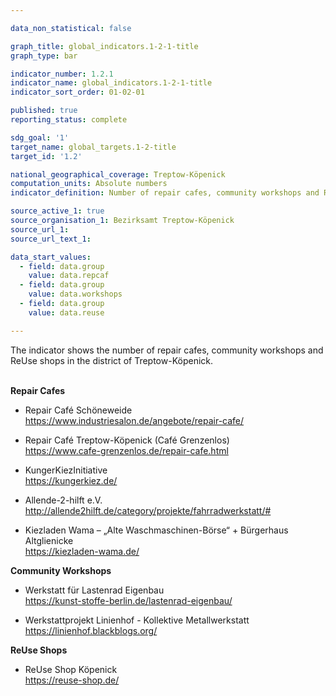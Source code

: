 ```yaml
---

data_non_statistical: false

graph_title: global_indicators.1-2-1-title
graph_type: bar

indicator_number: 1.2.1
indicator_name: global_indicators.1-2-1-title
indicator_sort_order: 01-02-01

published: true
reporting_status: complete

sdg_goal: '1'
target_name: global_targets.1-2-title
target_id: '1.2'

national_geographical_coverage: Treptow-Köpenick
computation_units: Absolute numbers
indicator_definition: Number of repair cafes, community workshops and ReUse shops in Treptow-Köpenick

source_active_1: true
source_organisation_1: Bezirksamt Treptow-Köpenick
source_url_1: 
source_url_text_1: 

data_start_values:
  - field: data.group
    value: data.repcaf
  - field: data.group
    value: data.workshops
  - field: data.group
    value: data.reuse

---
```


The indicator shows the number of repair cafes, community workshops and ReUse shops in the district of Treptow-Köpenick. <br>
<br>

**Repair Cafes** <br>

- Repair Café Schöneweide <br>
<https://www.industriesalon.de/angebote/repair-cafe/>

- Repair Café Treptow-Köpenick (Café Grenzenlos) <br>
<https://www.cafe-grenzenlos.de/repair-cafe.html>

- KungerKiezInitiative <br>
<https://kungerkiez.de/>

- Allende-2-hilft e.V. <br>
<http://allende2hilft.de/category/projekte/fahrradwerkstatt/#>

- Kiezladen Wama – „Alte Waschmaschinen-Börse“ + Bürgerhaus Altglienicke <br>
<https://kiezladen-wama.de/>


**Community Workshops** <br>

- Werkstatt für Lastenrad Eigenbau <br>
<https://kunst-stoffe-berlin.de/lastenrad-eigenbau/>

- Werkstattprojekt Linienhof - Kollektive Metallwerkstatt <br>
<https://linienhof.blackblogs.org/>


**ReUse Shops** <br>

- ReUse Shop Köpenick <br>
<https://reuse-shop.de/>

<br>  
